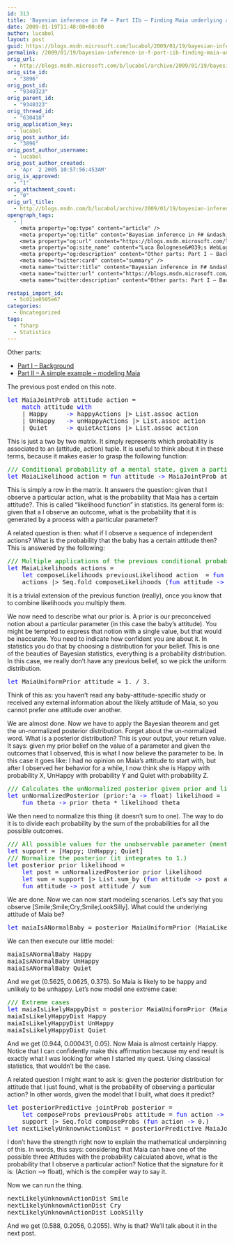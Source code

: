 ```yaml
---
id: 313
title: 'Bayesian inference in F# – Part IIb – Finding Maia underlying attitude'
date: 2009-01-19T11:48:00+00:00
author: lucabol
layout: post
guid: https://blogs.msdn.microsoft.com/lucabol/2009/01/19/bayesian-inference-in-f-part-iib-finding-maia-underlying-attitude/
permalink: /2009/01/19/bayesian-inference-in-f-part-iib-finding-maia-underlying-attitude/
orig_url:
  - http://blogs.msdn.microsoft.com/b/lucabol/archive/2009/01/19/bayesian-inference-in-f-part-iib-finding-maia-underlying-attitude.aspx
orig_site_id:
  - "3896"
orig_post_id:
  - "9340323"
orig_parent_id:
  - "9340323"
orig_thread_id:
  - "630418"
orig_application_key:
  - lucabol
orig_post_author_id:
  - "3896"
orig_post_author_username:
  - lucabol
orig_post_author_created:
  - 'Apr  2 2005 10:57:56:453AM'
orig_is_approved:
  - "1"
orig_attachment_count:
  - "0"
orig_url_title:
  - http://blogs.msdn.com/b/lucabol/archive/2009/01/19/bayesian-inference-in-f-part-iib-finding-maia-underlying-attitude.aspx
opengraph_tags:
  - |
    <meta property="og:type" content="article" />
    <meta property="og:title" content="Bayesian inference in F# &ndash; Part IIb &ndash; Finding Maia underlying attitude" />
    <meta property="og:url" content="https://blogs.msdn.microsoft.com/lucabol/2009/01/19/bayesian-inference-in-f-part-iib-finding-maia-underlying-attitude/" />
    <meta property="og:site_name" content="Luca Bolognese&#039;s WebLog" />
    <meta property="og:description" content="Other parts: Part I – Background Part II – A simple example – modeling Maia The previous post ended on this note.let MaiaJointProb attitude action = match attitude with | Happy -&gt; happyActions |&gt; List.assoc action | UnHappy -&gt; unHappyActions |&gt; List.assoc action | Quiet -&gt; quietActions |&gt; List.assoc action This is just a two..." />
    <meta name="twitter:card" content="summary" />
    <meta name="twitter:title" content="Bayesian inference in F# &ndash; Part IIb &ndash; Finding Maia underlying attitude" />
    <meta name="twitter:url" content="https://blogs.msdn.microsoft.com/lucabol/2009/01/19/bayesian-inference-in-f-part-iib-finding-maia-underlying-attitude/" />
    <meta name="twitter:description" content="Other parts: Part I – Background Part II – A simple example – modeling Maia The previous post ended on this note.let MaiaJointProb attitude action = match attitude with | Happy -&gt; happyActions |&gt; List.assoc action | UnHappy -&gt; unHappyActions |&gt; List.assoc action | Quiet -&gt; quietActions |&gt; List.assoc action This is just a two..." />
    
restapi_import_id:
  - 5c011e0505e67
categories:
  - Uncategorized
tags:
  - fsharp
  - Statistics
---
```

Other parts:

  * [Part I – Background](http://blogs.msdn.com/lucabol/archive/2008/11/07/bayesian-inference-in-f-part-i-background.aspx) 
  * [Part II – A simple example – modeling Maia](http://blogs.msdn.com/lucabol/archive/2008/11/26/bayesian-inference-in-f-part-iia-a-simple-example-modeling-maia.aspx) 

The previous post ended on this note.

<pre class="code"><span style="color:blue;">let </span>MaiaJointProb attitude action =
    <span style="color:blue;">match </span>attitude <span style="color:blue;">with
    </span>| Happy     <span style="color:blue;">-&gt; </span>happyActions |&gt; List.assoc action
    | UnHappy   <span style="color:blue;">-&gt; </span>unHappyActions |&gt; List.assoc action
    | Quiet     <span style="color:blue;">-&gt; </span>quietActions |&gt; List.assoc action</pre>

This is just a two by two matrix. It simply represents which probability is associated to an (attitude, action) tuple. It is useful to think about it in these terms, because it makes easier to grasp the following function:

<pre class="code"><span style="color:green;">/// Conditional probability of a mental state, given a particular observed action
</span><span style="color:blue;">let </span>MaiaLikelihood action = <span style="color:blue;">fun </span>attitude <span style="color:blue;">-&gt; </span>MaiaJointProb attitude action</pre>



This is simply a row in the matrix. It answers the question: given that I observe a particular action, what is the probability that Maia has a certain attitude?. This is called “likelihood function” in statistics. Its general form is: given that a I observe an outcome, what is the probability that it is generated by a process with a particular parameter?

A related question is then: what if I observe a sequence of independent actions? What is the probability that the baby has a certain attitude then? This is answered by the following:

<pre class="code"><span style="color:green;">/// Multiple applications of the previous conditional probabilities for a series of actions (multiplied)
</span><span style="color:blue;">let </span>MaiaLikelihoods actions =
    <span style="color:blue;">let </span>composeLikelihoods previousLikelihood action  = <span style="color:blue;">fun </span>attitude <span style="color:blue;">-&gt; </span>previousLikelihood attitude * MaiaLikelihood action attitude
    actions |&gt; Seq.fold composeLikelihoods (<span style="color:blue;">fun </span>attitude <span style="color:blue;">-&gt; </span>1.)</pre>

It is a trivial extension of the previous function (really), once you know that to combine likelihoods you multiply them.

We now need to describe what our prior is. A prior is our preconceived notion about a particular parameter (in this case the baby’s attitude). You might be tempted to express that notion with a single value, but that would be inaccurate. You need to indicate how confident you are about it. In statistics you do that by choosing a distribution for your belief. This is one of the beauties of Bayesian statistics, everything is a probability distribution. In this case, we really don’t have any previous belief, so we pick the uniform distribution.

<pre class="code"><span style="color:blue;">let </span>MaiaUniformPrior attitude = 1. / 3.</pre>

Think of this as: you haven’t read any baby-attitude-specific study or received any external information about the likely attitude of Maia, so you cannot prefer one attitude over another.

We are almost done. Now we have to apply the Bayesian theorem and get the un-normalized posterior distribution. Forget about the un-normalized word. What is a posterior distribution? This is your output, your return value. It says: given my prior belief on the value of a parameter and given the outcomes that I observed, this is what I now believe the parameter to be. In this case it goes like: I had no opinion on Maia’s attitude to start with, but after I observed her behavior for a while, I now think she is Happy with probability X, UnHappy with probability Y and Quiet with probability Z.

<pre class="code"><span style="color:green;">/// Calculates the unNormalized posterior given prior and likelihood
</span><span style="color:blue;">let </span>unNormalizedPosterior (prior:'a <span style="color:blue;">-&gt; </span>float) likelihood =
    <span style="color:blue;">fun </span>theta <span style="color:blue;">-&gt; </span>prior theta * likelihood theta</pre>



We then need to normalize this thing (it doesn’t sum to one). The way to do it is to divide each probability by the sum of the probabilities for all the possible outcomes.

<pre class="code"><span style="color:green;">/// All possible values for the unobservable parameter (mental state)
</span><span style="color:blue;">let </span>support = [Happy; UnHappy; Quiet]
<span style="color:green;">/// Normalize the posterior (it integrates to 1.)
</span><span style="color:blue;">let </span>posterior prior likelihood =
    <span style="color:blue;">let </span>post = unNormalizedPosterior prior likelihood
    <span style="color:blue;">let </span>sum = support |&gt; List.sum_by (<span style="color:blue;">fun </span>attitude <span style="color:blue;">-&gt; </span>post attitude)
    <span style="color:blue;">fun </span>attitude <span style="color:blue;">-&gt; </span>post attitude / sum</pre>

We are done. Now we can now start modeling scenarios. Let’s say that you observe [Smile;Smile;Cry;Smile;LookSilly]. What could the underlying attitude of Maia be?

<pre class="code"><span style="color:blue;">let </span>maiaIsANormalBaby = posterior MaiaUniformPrior (MaiaLikelihoods [Smile;Smile;Cry;Smile;LookSilly])</pre>

We can then execute our little model:

<pre class="code">maiaIsANormalBaby Happy
maiaIsANormalBaby UnHappy
maiaIsANormalBaby Quiet</pre>

And we get (0.5625, 0.0625, 0.375). So Maia is likely to be happy and unlikely to be unhappy. Let’s now model one extreme case:

<pre class="code"><span style="color:green;">/// Extreme cases
</span><span style="color:blue;">let </span>maiaIsLikelyHappyDist = posterior MaiaUniformPrior (MaiaLikelihoods [Smile;Smile;Smile;Smile;Smile;Smile;Smile])
maiaIsLikelyHappyDist Happy
maiaIsLikelyHappyDist UnHappy<br />maiaIsLikelyHappyDist Quiet</pre>

And we get (0.944, 0.000431, 0.05). Now Maia is almost certainly Happy. Notice that I can confidently make this affirmation because my end result is exactly what I was looking for when I started my quest. Using classical statistics, that wouldn’t be the case.

A related question I might want to ask is: given the posterior distribution for attitude that I just found, what is the probability of observing a particular action? In other words, given the model that I built, what does it predict?

<pre class="code"><span style="color:blue;">let </span>posteriorPredictive jointProb posterior =
    <span style="color:blue;">let </span>composeProbs previousProbs attitude = <span style="color:blue;">fun </span>action <span style="color:blue;">-&gt; </span>previousProbs action + jointProb attitude action * posterior attitude
    support |&gt; Seq.fold composeProbs (<span style="color:blue;">fun </span>action <span style="color:blue;">-&gt; </span>0.)
<span style="color:blue;">let </span>nextLikelyUnknownActionDist = posteriorPredictive MaiaJointProb maiaIsLikelyHappyDist</pre>

I don’t have the strength right now to explain the mathematical underpinning of this. In words, this says: considering that Maia can have one of the possible three Attitudes with the probability calculated above, what is the probability that I observe a particular action? Notice that the signature for it is: (Action –> float), which is the compiler way to say it.

Now we can run the thing.

<pre class="code">nextLikelyUnknownActionDist Smile
nextLikelyUnknownActionDist Cry
nextLikelyUnknownActionDist LookSilly</pre>

And we get (0.588, 0.2056, 0.2055). Why is that? We’ll talk about it in the next post.